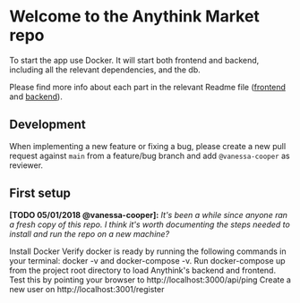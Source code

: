 # Welcome to the Anythink Market repo

To start the app use Docker. It will start both frontend and backend, including all the relevant dependencies, and the db.

Please find more info about each part in the relevant Readme file ([frontend](frontend/readme.md) and [backend](backend/README.md)).

## Development

When implementing a new feature or fixing a bug, please create a new pull request against `main` from a feature/bug branch and add `@vanessa-cooper` as reviewer.

## First setup

**[TODO 05/01/2018 @vanessa-cooper]:** _It's been a while since anyone ran a fresh copy of this repo. I think it's worth documenting the steps needed to install and run the repo on a new machine?_

Install Docker
Verify docker is ready by running the following commands in your terminal: docker -v and docker-compose -v.
Run docker-compose up from the project root directory to load Anythink's backend and frontend.
Test this by pointing your browser to http://localhost:3000/api/ping
Create a new user on http://localhost:3001/register
